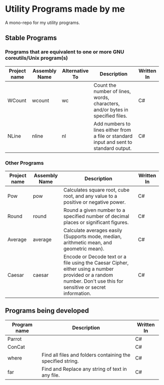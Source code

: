 # Utility Programs made by me
A mono-repo for my utility programs.

## Stable Programs

### Programs that are equivalent to one or more GNU coreutils/Unix program(s)
| Project name | Assembly Name | Alternative To | Description | Written  In |
|-|-|-|-|-|
| WCount | wcount | wc | Count the number of lines, words, characters, and/or bytes in specified files. | C# |
| NLine | nline | nl | Add numbers to lines either from a file or standard input and sent to standard output. | C# |

### Other Programs
| Project name | Assembly Name | Description | Written  In |
|-|-|-|-|
| Pow | pow | Calculates square root, cube root, and any value to a positive or negative power. | C# |
| Round | round | Round a given number to a specified number of decimal places or significant figures. | C# |
| Average | average | Calculate averages easily (Supports mode, median, arithmetic mean, and geometric mean). | C# |
| Caesar | caesar | Encode or Decode text or a file using the Caesar Cipher, either using a number provided or a random number. Don't use this for sensitive or secret information. | C# |

## Programs being developed
| Program name | Description | Written  In |
|-|-|-|
| Parrot | | C# |
| ConCat | | C# |
| where | Find all files and folders containing the specified string. | C# |
| far | Find and Replace any string of text in any file. | C# |
